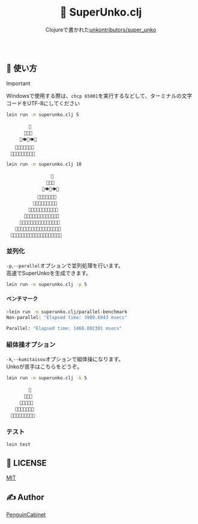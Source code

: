 <div align="center">

# 💩 SuperUnko.clj

Clojureで書かれた[unkontributors/super_unko](https://github.com/unkontributors/super_unko)

<br>
<br>
</div>

## 🔨 使い方

> [!IMPORTANT]
> Windowsで使用する際は、`chcp 65001`を実行するなどして、ターミナルの文字コードをUTF-8にしてください

```bash
lein run -m superunko.clj 5
```
```
　　　　　👑
　　　　💩💩💩
　　　💩👁💩👁💩
　　💩💩💩👃💩💩💩
　💩💩💩💩👄💩💩💩💩
```

```bash
lein run -m superunko.clj 10
```

```
　　　　　　　　　　👑
　　　　　　　　　💩💩💩
　　　　　　　　💩👁💩👁💩
　　　　　　　💩💩💩👃💩💩💩
　　　　　　💩💩💩💩👄💩💩💩💩
　　　　　💩💩💩💩💩💩💩💩💩💩💩
　　　　💩💩💩💩💩💩💩💩💩💩💩💩💩
　　　💩💩💩💩💩💩💩💩💩💩💩💩💩💩💩
　　💩💩💩💩💩💩💩💩💩💩💩💩💩💩💩💩💩
　💩💩💩💩💩💩💩💩💩💩💩💩💩💩💩💩💩💩💩
```

### 並列化
`-p`,`--parallel`オプションで並列処理を行います。    
高速でSuperUnkoを生成できます。
```bash
lein run -m superunko.clj -p 5
```
#### ベンチマーク
```bash
>lein run -m superunko.clj/parallel-benchmark
Non-parallel: "Elapsed time: 3989.6943 msecs"

Parallel: "Elapsed time: 1468.002301 msecs"
```



### 組体操オプション
`-k`,`--kumitaisou`オプションで組体操になります。    
Unkoが苦手はこちらをどうぞ。
```bash
lein run -m superunko.clj -k 5
```

```
　　　　　👑
　　　　🙇🙇🙇
　　　🙇🙇🙇🙇🙇
　　🙇🙇🙇🙇🙇🙇🙇
　🙇🙇🙇🙇🙇🙇🙇🙇🙇
```

### テスト
```bash
lein test
```

## 🎫 LICENSE

[MIT](./LICENSE)

## ✍ Author

[PenguinCabinet](https://github.com/PenguinCabinet)
